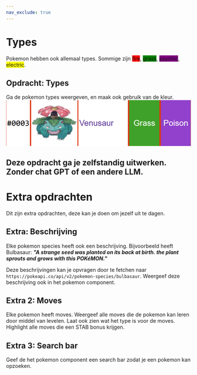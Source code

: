 ```yaml
---
nav_exclude: true
---
```


# Types
Pokemon hebben ook allemaal types. Sommige zijn <span style='background:red'>fire</span>, <span style='background:green'>grass</span>, <span style='background:purple'>psychic</span>, <span style='background:yellow'>electric</span>.

## Opdracht: Types
Ga de pokemon types weergeven, en maak ook gebruik van de kleur.
![Venusaur](images/venusaur.png)

Deze opdracht ga je zelfstandig uitwerken. Zonder chat GPT of een andere LLM.
---

# Extra opdrachten
Dit zijn extra opdrachten, deze kan je doen om jezelf uit te dagen. 

## Extra: Beschrijving
Elke pokemon species heeft ook een beschrijving. Bijvoorbeeld heeft Bulbasaur: ***"A strange seed was planted on its back at birth. the plant sprouts and grows with this POKéMON."***

Deze beschrijvingen kan je opvragen door te fetchen naar `https://pokeapi.co/api/v2/pokemon-species/bulbasaur`. Weergeef deze beschrijving ook in het pokemon component.

## Extra 2: Moves
Elke pokemon heeft moves. Weergeef alle moves die de pokemon kan leren door middel van levelen. Laat ook zien wat het type is voor de moves. Highlight alle moves die een STAB bonus krijgen. 

## Extra 3: Search bar
Geef de het pokemon component een search bar zodat je een pokemon kan opzoeken.